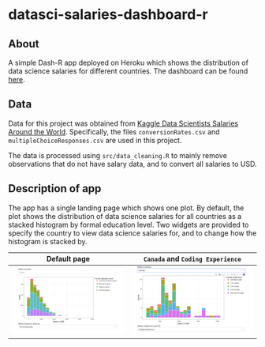 # datasci-salaries-dashboard-r

## About

A simple Dash-R app deployed on Heroku which shows the distribution of data science salaries for different countries. The dashboard can be found [here](https://dsci532-2022-ia2-joshsia.herokuapp.com/).

## Data

Data for this project was obtained from [Kaggle Data Scientists Salaries Around the World](https://www.kaggle.com/ikleiman/data-scientists-salaries-around-the-world/data). Specifically, the files `conversionRates.csv` and `multipleChoiceResponses.csv` are used in this project.

The data is processed using `src/data_cleaning.R` to mainly remove observations that do not have salary data, and to convert all salaries to USD.

## Description of app

The app has a single landing page which shows one plot. By default, the plot shows the distribution of data science salaries for all countries as a stacked histogram by formal education level. Two widgets are provided to specify the country to view data science salaries for, and to change how the histogram is stacked by.


Default page            |  `Canada` and `Coding Experience`
:-------------------------:|:-------------------------:
![default](https://github.com/joshsia/datasci-salaries-dashboard-r/blob/main/media/dashboard-1.png)  |  ![canada](https://github.com/joshsia/datasci-salaries-dashboard-r/blob/main/media/dashboard-2.png)
